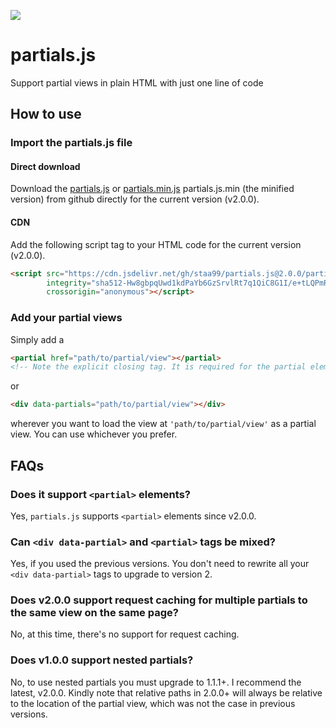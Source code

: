 [![](https://data.jsdelivr.com/v1/package/gh/staa99/partials.js/badge)](https://www.jsdelivr.com/package/gh/staa99/partials.js)

# partials.js
Support partial views in plain HTML with just one line of code

## How to use
### Import the partials.js file
#### Direct download
Download the [partials.js](https://github.com/staa99/partials.js/releases/download/v2.0.0/partials.js) or [partials.min.js](https://github.com/staa99/partials.js/releases/download/v2.0.0/partials.min.js) partials.js.min (the minified version) from github directly for the current version (v2.0.0).

#### CDN
Add the following script tag to your HTML code for the current version (v2.0.0).

```html
<script src="https://cdn.jsdelivr.net/gh/staa99/partials.js@2.0.0/partials.min.js"
        integrity="sha512-Hw8gbpqUwd1kdPaYb6GzSrvlRt7q1QiC8G1I/e+tLQPmRtejZIk3TYdzIyzDW2FZ8/eGIWpoM7r9d1p2bSZqig=="
        crossorigin="anonymous"></script>
```

### Add your partial views
Simply add a 
```html
<partial href="path/to/partial/view"></partial>
<!-- Note the explicit closing tag. It is required for the partial element to work as expected. -->
```
or
```html
<div data-partials="path/to/partial/view"></div>
```
wherever you want to load the view at `'path/to/partial/view'` as a partial view. You can use whichever you prefer.


## FAQs

### Does it support `<partial>` elements?
Yes, `partials.js` supports `<partial>` elements since v2.0.0.

### Can `<div data-partial>` and `<partial>` tags be mixed?
Yes, if you used the previous versions. You don't need to rewrite all your `<div data-partial>` tags to upgrade to version 2.

### Does v2.0.0 support request caching for multiple partials to the same view on the same page?
No, at this time, there's no support for request caching.

### Does v1.0.0 support nested partials?
No, to use nested partials you must upgrade to 1.1.1+. I recommend the latest, v2.0.0. Kindly note that relative paths in 2.0.0+ will always be relative to the location of the partial view, which was not the case in previous versions.
